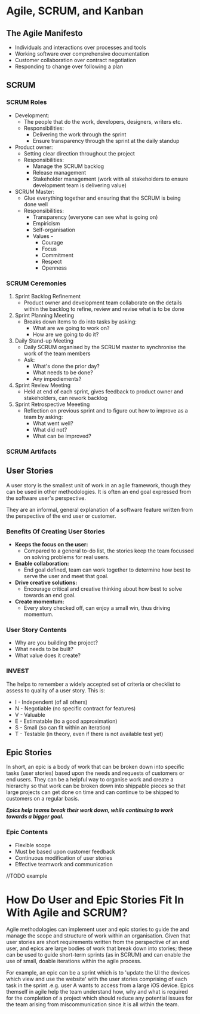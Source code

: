 # Agile, SCRUM, and Kanban

## The Agile Manifesto
* Individuals and interactions over processes and tools
* Working software over comprehensive documentation
* Customer collaboration over contract negotiation
* Responding to change over following a plan

## SCRUM

### SCRUM Roles
* Development:
	* The people that do the work, developers, designers, writers etc.
	* Responsibilities:
		* Delivering the work through the sprint
		* Ensure transparency through the sprint at the daily standup
* Product owner:
	* Setting clear direction throughout the project
	* Responsibilities:
		* Manage the SCRUM backlog
		* Release management
		* Stakeholder management (work with all stakeholders to ensure development team is delivering value)
* SCRUM Master:
	* Glue everything together and ensuring that the SCRUM is being done well
	* Responsibilities:
		* Transparency (everyone can see what is going on)
		* Empiricism
		* Self-organisation
		* Values -
			- Courage
			- Focus
			- Commitment
			- Respect
			- Openness

### SCRUM Ceremonies
1. Sprint Backlog Refinement
	* Product owner and development team collaborate on the details within the backlog to refine, review and revise what is to be done
2. Sprint Planning Meeting
	* Breaks down items to do into tasks by asking:
		* What are we going to work on?
		* How are we going to do it?
3. Daily Stand-up Meeting
	* Daily SCRUM organised by the SCRUM master to synchronise the work of the team members
	* Ask:
		* What's done the prior day?
		* What needs to be done?
		* Any impediements?
4. Sprint Review Meeting
	* Held at end of each sprint, gives feedback to product owner and stakeholders, can rework backlog
5. Sprint Retrospective Meeeting
	* Reflection on previous sprint and to figure out how to improve as a team by asking:
		* What went well?
		* What did not?
		* What can be improved?

### SCRUM Artifacts

## User Stories

A user story is the smallest unit of work in an agile framework, though they can be used in other methodologies. It is often an end goal expressed from the software user's perspective.

They are an informal, general explanation of a software feature written from the perspective of the end user or customer.


### Benefits Of Creating User Stories

* **Keeps the focus on the user:**
	* Compared to a general to-do list, the stories keep the team focussed on solving problems for real users.
* **Enable collaboration:**
	* End goal defined, team can work together to determine how best to serve the user and meet that goal.
* **Drive creative solutions:**
	* Encourage critical and creative thinking about how best to solve towards an end goal.
* **Create momentum:**
	* Every story checked off, can enjoy a small win, thus driving momentum.


### User Story Contents
* Why are you building the project?
* What needs to be built?
* What value does it create?

### INVEST

The helps to remember a widely accepted set of criteria or checklist to assess to quality of a user story. This is:
* I - Independent (of all others)
* N - Negotiable (no specific contract for features)
* V - Valuable
* E - Estimatable (to a good approximation)
* S - Small (so can fit within an iteration)
* T - Testable (in theory, even if there is not available test yet)

## Epic Stories

In short, an epic is a body of work that can be broken down into specific tasks (user stories) based upon the needs and requests of customers or end users. They can be a helpful way to organise work and create a hierarchy so that work can be broken down into shippable pieces so that large projects can get done on time and can continue to be shipped to customers on a regular basis.


**_Epics help teams break their work down, while continuing  to work towards a bigger goal._**

### Epic Contents
* Flexible scope
* Must be based upon customer feedback
* Continuous modification of user stories
* Effective teamwork and communication

//TODO example

# How Do User and Epic Stories Fit In With Agile and SCRUM?

Agile methodologies can implement user and epic stories to guide the and manage the scope and structure of work within an organisation. Given that user stories are short requirements written from the perspective of an end user, and epics are large bodies of work that break down into stories; these can be used to guide short-term sprints (as in SCRUM) and can enable the use of small, doable iterations within the agile process.


For example, an epic can be a sprint which is to 'update the UI the devices which view and use the website' with the user stories comprising of each task in the sprint .e.g. user A wants to access from a large iOS device. Epics themself in agile help the team understand how, why and what is required for the completion of a project which should reduce any potential issues for the team arising from miscommunication since it is all within the team.



